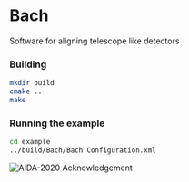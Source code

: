 # Bach

Software for aligning telescope like detectors

### Building
```bash
mkdir build
cmake ..
make
```

### Running the example
```bash
cd example
../build/Bach/Bach Configuration.xml
```

![AIDA-2020 Acknowledgement](http://aida2020.web.cern.ch/sites/aida2020.web.cern.ch/files/AIDA-2020%20acknowledgement%20presentations_0.png)
